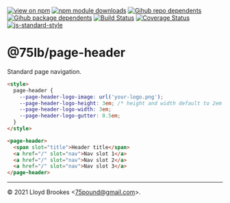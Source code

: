 [![view on npm](https://badgen.net/npm/v/@75lb/page-header)](https://www.npmjs.org/package/@75lb/page-header)
[![npm module downloads](https://badgen.net/npm/dt/@75lb/page-header)](https://www.npmjs.org/package/@75lb/page-header)
[![Gihub repo dependents](https://badgen.net/github/dependents-repo/reusable-web/page-header)](https://github.com/reusable-web/page-header/network/dependents?dependent_type=REPOSITORY)
[![Gihub package dependents](https://badgen.net/github/dependents-pkg/reusable-web/page-header)](https://github.com/reusable-web/page-header/network/dependents?dependent_type=PACKAGE)
[![Build Status](https://travis-ci.org/reusable-web/page-header.svg?branch=master)](https://travis-ci.org/reusable-web/page-header)
[![Coverage Status](https://coveralls.io/repos/github/reusable-web/page-header/badge.svg)](https://coveralls.io/github/reusable-web/page-header)
[![js-standard-style](https://img.shields.io/badge/code%20style-standard-brightgreen.svg)](https://github.com/feross/standard)

# @75lb/page-header

Standard page navigation.

```html
<style>
  page-header {
    --page-header-logo-image: url('your-logo.png');
    --page-header-logo-height: 3em; /* height and width default to 2em */
    --page-header-logo-width: 3em;
    --page-header-logo-gutter: 0.5em;
  }
</style>

<page-header>
  <span slot="title">Header title</span>
  <a href="/" slot="nav">Nav slot 1</a>
  <a href="/" slot="nav">Nav slot 2</a>
  <a href="/" slot="nav">Nav slot 3</a>
</page-header>
```

* * *

&copy; 2021 Lloyd Brookes \<75pound@gmail.com\>.
